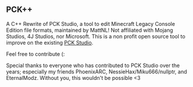 PCK++
-----

A C++ Rewrite of PCK Studio, a tool to edit Minecraft Legacy Console Edition file formats, maintained by MattNL! Not affiliated with Mojang Studios, 4J Studios, nor Microsoft. This is a non profit open source tool to improve on the existing [PCK Studio](https://github.com/PhoenixARC/-PCK-Studio).

Feel free to contribute (:

Special thanks to everyone who has contributed to PCK Studio over the years; especially my friends PhoenixARC, NessieHax/Miku666/nullptr, and EternalModz. Without you, this wouldn't be possible <3
